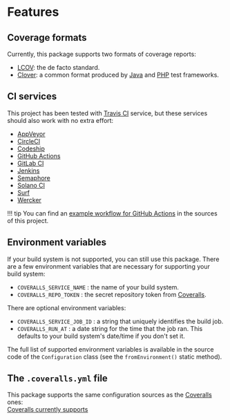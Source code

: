 # Features

## Coverage formats
Currently, this package supports two formats of coverage reports:

- [LCOV](http://ltp.sourceforge.net/coverage/lcov.php): the de facto standard.
- [Clover](https://www.atlassian.com/software/clover): a common format produced by [Java](https://www.java.com) and [PHP](https://secure.php.net) test frameworks.

## CI services
This project has been tested with [Travis CI](https://travis-ci.com) service, but these services should also work with no extra effort:

- [AppVeyor](https://www.appveyor.com)
- [CircleCI](https://circleci.com)
- [Codeship](https://codeship.com)
- [GitHub Actions](https://github.com/features/actions)
- [GitLab CI](https://gitlab.com)
- [Jenkins](https://jenkins.io)
- [Semaphore](https://semaphoreci.com)
- [Solano CI](https://ci.solanolabs.com)
- [Surf](https://github.com/surf-build/surf)
- [Wercker](https://app.wercker.com)

!!! tip
    You can find an [example workflow for GitHub Actions](https://github.com/cedx/coveralls.js/blob/master/.github/workflows/build.yaml) in the sources of this project.

## Environment variables
If your build system is not supported, you can still use this package.
There are a few environment variables that are necessary for supporting your build system:

- `COVERALLS_SERVICE_NAME` : the name of your build system.
- `COVERALLS_REPO_TOKEN` : the secret repository token from [Coveralls](https://coveralls.io).

There are optional environment variables:

- `COVERALLS_SERVICE_JOB_ID` : a string that uniquely identifies the build job.
- `COVERALLS_RUN_AT` : a date string for the time that the job ran. This defaults to your build system's date/time if you don't set it.

The full list of supported environment variables is available in the source code of the `Configuration` class (see the `fromEnvironment()` static method).

## The `.coveralls.yml` file
This package supports the same configuration sources as the [Coveralls](https://coveralls.io) ones:  
[Coveralls currently supports](http://docs.coveralls.io/supported-ci-services)
